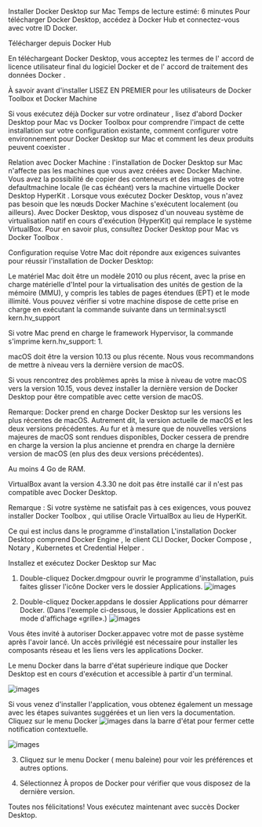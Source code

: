 Installer Docker Desktop sur Mac
Temps de lecture estimé: 6 minutes
Pour télécharger Docker Desktop, accédez à Docker Hub et connectez-vous avec votre ID Docker.

Télécharger depuis Docker Hub

En téléchargeant Docker Desktop, vous acceptez les termes de l' accord de licence utilisateur final du logiciel Docker et de l' accord de traitement des données Docker .

À savoir avant d'installer 
LISEZ EN PREMIER pour les utilisateurs de Docker Toolbox et Docker Machine

Si vous exécutez déjà Docker sur votre ordinateur , lisez d'abord Docker Desktop pour Mac vs Docker Toolbox pour comprendre l'impact de cette installation sur votre configuration existante, comment configurer votre environnement pour Docker Desktop sur Mac et comment les deux produits peuvent coexister .

Relation avec Docker Machine : l'installation de Docker Desktop sur Mac n'affecte pas les machines que vous avez créées avec Docker Machine. Vous avez la possibilité de copier des conteneurs et des images de votre defaultmachine locale (le cas échéant) vers la machine virtuelle Docker Desktop HyperKit . Lorsque vous exécutez Docker Desktop, vous n'avez pas besoin que les nœuds Docker Machine s'exécutent localement (ou ailleurs). Avec Docker Desktop, vous disposez d'un nouveau système de virtualisation natif en cours d'exécution (HyperKit) qui remplace le système VirtualBox. Pour en savoir plus, consultez Docker Desktop pour Mac vs Docker Toolbox .

Configuration requise 
Votre Mac doit répondre aux exigences suivantes pour réussir l'installation de Docker Desktop:

Le matériel Mac doit être un modèle 2010 ou plus récent, avec la prise en charge matérielle d'Intel pour la virtualisation des unités de gestion de la mémoire (MMU), y compris les tables de pages étendues (EPT) et le mode illimité. Vous pouvez vérifier si votre machine dispose de cette prise en charge en exécutant la commande suivante dans un terminal:sysctl kern.hv_support

Si votre Mac prend en charge le framework Hypervisor, la commande s'imprime kern.hv_support: 1.

macOS doit être la version 10.13 ou plus récente. Nous vous recommandons de mettre à niveau vers la dernière version de macOS.

Si vous rencontrez des problèmes après la mise à niveau de votre macOS vers la version 10.15, vous devez installer la dernière version de Docker Desktop pour être compatible avec cette version de macOS.

Remarque: Docker prend en charge Docker Desktop sur les versions les plus récentes de macOS. Autrement dit, la version actuelle de macOS et les deux versions précédentes. Au fur et à mesure que de nouvelles versions majeures de macOS sont rendues disponibles, Docker cessera de prendre en charge la version la plus ancienne et prendra en charge la dernière version de macOS (en plus des deux versions précédentes).

Au moins 4 Go de RAM.

VirtualBox avant la version 4.3.30 ne doit pas être installé car il n'est pas compatible avec Docker Desktop.

Remarque : Si votre système ne satisfait pas à ces exigences, vous pouvez installer Docker Toolbox , qui utilise Oracle VirtualBox au lieu de HyperKit.

Ce qui est inclus dans le programme d'installation 
L'installation Docker Desktop comprend Docker Engine , le client CLI Docker, Docker Compose , Notary , Kubernetes et Credential Helper .


Installez et exécutez Docker Desktop sur Mac 

1. Double-cliquez Docker.dmgpour ouvrir le programme d'installation, puis faites glisser l'icône Docker vers le dossier Applications.
![images](https://docs.docker.com/docker-for-mac/images/docker-app-drag.png)

2. Double-cliquez Docker.appdans le dossier Applications pour démarrer Docker. (Dans l'exemple ci-dessous, le dossier Applications est en mode d'affichage «grille».)
![images](https://docs.docker.com/docker-for-mac/images/docker-app-in-apps.png)


Vous êtes invité à autoriser Docker.appavec votre mot de passe système après l'avoir lancé. Un accès privilégié est nécessaire pour installer les composants réseau et les liens vers les applications Docker.

Le menu Docker dans la barre d'état supérieure indique que Docker Desktop est en cours d'exécution et accessible à partir d'un terminal.

![images](https://docs.docker.com/docker-for-mac/images/whale-in-menu-bar.png)

Si vous venez d'installer l'application, vous obtenez également un message avec les étapes suivantes suggérées et un lien vers la documentation. Cliquez sur le menu Docker ![images](https://docs.docker.com/docker-for-mac/images/whale-x.png) dans la barre d'état pour fermer cette notification contextuelle.

![images](https://docs.docker.com/docker-for-mac/images/mac-install-success.png)

3. Cliquez sur le menu Docker ( menu baleine) pour voir les préférences et autres options.

4. Sélectionnez À propos de Docker pour vérifier que vous disposez de la dernière version.

Toutes nos félicitations! Vous exécutez maintenant avec succès Docker Desktop.


